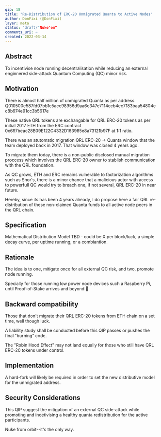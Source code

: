 ```yaml
---
qip: 18
title: "Re-Distribution of ERC-20 Unmigrated Quanta to Active Nodes"
author: DonFixi (@DonFixi)
layer: meta
status: "draft/"Nuke'em"
comments_uri: ~
created: 2022-03-14
---
```


## Abstract

To incentivise node running decentralisation while reducing an external enginnered side-attack Quantum Computing (QC) minor risk. 


## Motivation

There is almost half million of unmigrated Quanta as per address Q010500e587fd07bb1c5ace98956d9aa6c347e7114ccb4ec7183baa54804cc8b974e91cc3b5617e

These native QRL tokens are exchangable for QRL ERC-20 tokens as per initial 2017 ETH from the ERC contract 0x697beac28B09E122C4332D163985e8a73121b97F at 1:1 ratio. 

There was an atutomatic migration QRL ERC-20 -> Quanta window that the team deployed back in 2017. That window was closed 4 years ago. 

To migrate them today, there is a non-public disclosed manual migration proccess which involves the QRL ERC-20 owner to stablish communication with the QRL foundation.

As QC grows, ETH and ERC remains vulnerable to factorization algorithms such as Shor's, there is a minor chance that a malicious actor with access to powerfull QC would try to breach one, if not several, QRL ERC-20 in near future.

Hereby, since its has been 4 years already, I do propose here a fair QRL re-distribution of these non-claimed Quanta funds to all active node peers in the QRL chain. 


## Specification

Mathematical Distribution Model TBD - could be X per block/luck, a simple decay curve, per uptime running, or a combiantion. 

## Rationale

The idea is to one, mitigate once for all external QC risk, and two, promote node running. 

Specially for those running low power node devices such a Raspberry Pi, until Proof-of-Stake arrives and beyond 🚀 

## Backward compatibility

Those that don't migrate their QRL ERC-20 tokens from ETH chain on a set time, well though luck. 

A liability study shall be conducted before this QIP passes or pushes the final "burning" code. 

The "Robin Hood Effect" may not land equally for those who still have QRL ERC-20 tokens under control.  

## Implementation

A hard-fork will likely be required in order to set the new distributive model for the unmigrated address.

## Security Considerations

This QIP suggest the mitigation of an external QC side-attack while promoting and incetivising a healthy quanta redistribution for the active participants.

Nuke from orbit--it's the only way.